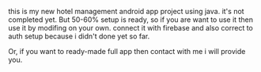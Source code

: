 this is my new hotel management android app project using java. it's not completed yet. But 50-60% setup is ready, so if you are want to use it then use it by modifing on your own. connect it with firebase and also correct to auth setup because i didn't done yet so far.

Or, if you want to ready-made full app then contact with me i will provide you.
